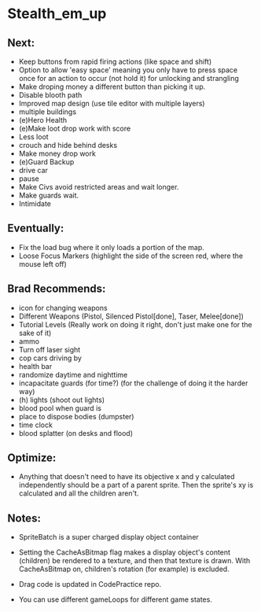 Stealth_em_up
=============


## Next:
  
* Keep buttons from rapid firing actions (like space and shift)
* Option to allow 'easy space' meaning you only have to press space once for an action to occur (not hold it) for unlocking and strangling
* Make droping money a different button than picking it up.
* Disable blooth path
* Improved map design (use tile editor with multiple layers)
* multiple buildings
* (e)Hero Health
* (e)Make loot drop work with score
* Less loot
* crouch and hide behind desks
* Make money drop work
* (e)Guard Backup
* drive car
* pause
* Make Civs avoid restricted areas and wait longer.
* Make guards wait.
* Intimidate

  
## Eventually:
* Fix the load bug where it only loads a portion of the map.
* Loose Focus Markers (highlight the side of the screen red, where the mouse left off)

## Brad Recommends:
* icon for changing weapons
* Different Weapons (Pistol, Silenced Pistol[done], Taser, Melee[done])
* Tutorial Levels (Really work on doing it right, don't just make one for the sake of it)
* ammo
* Turn off laser sight
* cop cars driving by
* health bar
* randomize daytime and nighttime
* incapacitate guards (for time?) (for the challenge of doing it the harder way)
* (h) lights (shoot out lights)
* blood pool when guard is 
* place to dispose bodies (dumpster)
* time clock
* blood splatter (on desks and flood)

## Optimize:
* Anything that doesn't need to have its objective x and y calculated independently should be a part of a parent sprite.  Then the sprite's xy is calculated and all the children aren't.

## Notes:
* SpriteBatch is a super charged display object container
* Setting the CacheAsBitmap flag makes a display object's content (children) be rendered to a texture, and then that texture is drawn.  With CacheAsBitmap on, children's rotation (for example) is excluded.

* Drag code is updated in CodePractice repo.
* You can use different gameLoops for different game states.
